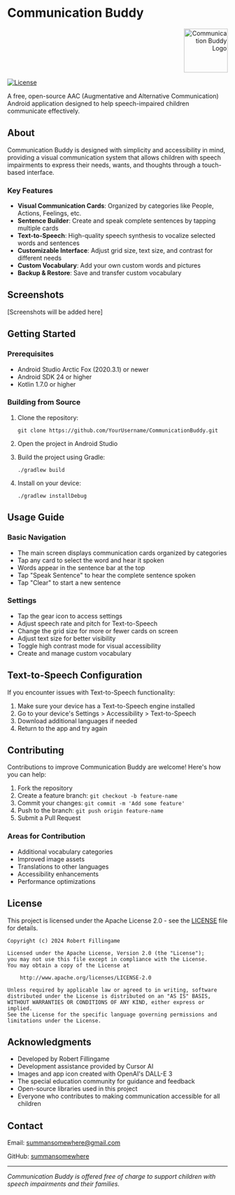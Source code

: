 # Communication Buddy

<p align="right">
  <img src="docs/images/app_logo.png" width="100" alt="Communication Buddy Logo">
</p>

[![License](https://img.shields.io/badge/License-Apache%202.0-blue.svg)](https://opensource.org/licenses/Apache-2.0)

A free, open-source AAC (Augmentative and Alternative Communication) Android application designed to help speech-impaired children communicate effectively.

## About

Communication Buddy is designed with simplicity and accessibility in mind, providing a visual communication system that allows children with speech impairments to express their needs, wants, and thoughts through a touch-based interface.

### Key Features

- **Visual Communication Cards**: Organized by categories like People, Actions, Feelings, etc.
- **Sentence Builder**: Create and speak complete sentences by tapping multiple cards
- **Text-to-Speech**: High-quality speech synthesis to vocalize selected words and sentences
- **Customizable Interface**: Adjust grid size, text size, and contrast for different needs
- **Custom Vocabulary**: Add your own custom words and pictures
- **Backup & Restore**: Save and transfer custom vocabulary

## Screenshots

[Screenshots will be added here]

## Getting Started

### Prerequisites

- Android Studio Arctic Fox (2020.3.1) or newer
- Android SDK 24 or higher
- Kotlin 1.7.0 or higher

### Building from Source

1. Clone the repository:
   ```
   git clone https://github.com/YourUsername/CommunicationBuddy.git
   ```

2. Open the project in Android Studio

3. Build the project using Gradle:
   ```
   ./gradlew build
   ```

4. Install on your device:
   ```
   ./gradlew installDebug
   ```

## Usage Guide

### Basic Navigation

- The main screen displays communication cards organized by categories
- Tap any card to select the word and hear it spoken
- Words appear in the sentence bar at the top
- Tap "Speak Sentence" to hear the complete sentence spoken
- Tap "Clear" to start a new sentence

### Settings

- Tap the gear icon to access settings
- Adjust speech rate and pitch for Text-to-Speech
- Change the grid size for more or fewer cards on screen
- Adjust text size for better visibility
- Toggle high contrast mode for visual accessibility
- Create and manage custom vocabulary

## Text-to-Speech Configuration

If you encounter issues with Text-to-Speech functionality:

1. Make sure your device has a Text-to-Speech engine installed
2. Go to your device's Settings > Accessibility > Text-to-Speech
3. Download additional languages if needed
4. Return to the app and try again

## Contributing

Contributions to improve Communication Buddy are welcome! Here's how you can help:

1. Fork the repository
2. Create a feature branch: `git checkout -b feature-name`
3. Commit your changes: `git commit -m 'Add some feature'`
4. Push to the branch: `git push origin feature-name`
5. Submit a Pull Request

### Areas for Contribution

- Additional vocabulary categories
- Improved image assets
- Translations to other languages
- Accessibility enhancements
- Performance optimizations

## License

This project is licensed under the Apache License 2.0 - see the [LICENSE](LICENSE) file for details.

```
Copyright (c) 2024 Robert Fillingame

Licensed under the Apache License, Version 2.0 (the "License");
you may not use this file except in compliance with the License.
You may obtain a copy of the License at

    http://www.apache.org/licenses/LICENSE-2.0

Unless required by applicable law or agreed to in writing, software
distributed under the License is distributed on an "AS IS" BASIS,
WITHOUT WARRANTIES OR CONDITIONS OF ANY KIND, either express or implied.
See the License for the specific language governing permissions and
limitations under the License.
```

## Acknowledgments

- Developed by Robert Fillingame
- Development assistance provided by Cursor AI
- Images and app icon created with OpenAI's DALL-E 3
- The special education community for guidance and feedback
- Open-source libraries used in this project
- Everyone who contributes to making communication accessible for all children

## Contact

Email: summansomewhere@gmail.com

GitHub: [summansomewhere](https://github.com/summansomewhere)

---

*Communication Buddy is offered free of charge to support children with speech impairments and their families.* 